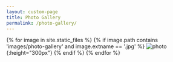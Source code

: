 ```yaml
---
layout: custom-page
title: Photo Gallery
permalink: /photo-gallery/
---
```


{% for image in site.static_files %}
    {% if image.path contains 'images/photo-gallery' and image.extname == '.jpg' %}
![photo]({{image.path}}){:height="300px"}
    {% endif %}
{% endfor %}